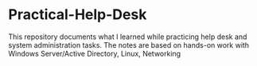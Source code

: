# Practical-Help-Desk
This repository documents what I learned while practicing help desk and system administration tasks.  The notes are based on hands-on work with Windows Server/Active Directory, Linux, Networking
